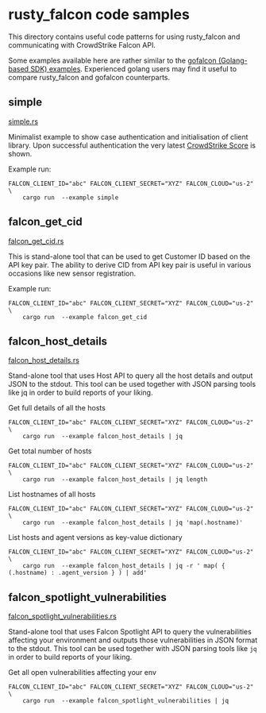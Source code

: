 # rusty_falcon code samples

This directory contains useful code patterns for using rusty_falcon and communicating with CrowdStrike Falcon API.

Some examples available here are rather similar to the [gofalcon (Golang-based SDK) examples](https://github.com/CrowdStrike/gofalcon/tree/main/examples). Experienced golang users may find it useful to compare rusty_falcon and gofalcon counterparts.

## simple

[simple.rs](simple.rs)

Minimalist example to show case authentication and initialisation of client library. Upon successful authentication the very latest [CrowdStrike Score](https://www.crowdstrike.com/blog/tech-center/crowdscore-efficiency/) is shown.

Example run:
```
FALCON_CLIENT_ID="abc" FALCON_CLIENT_SECRET="XYZ" FALCON_CLOUD="us-2" \
    cargo run  --example simple
```

## falcon_get_cid

[falcon_get_cid.rs](falcon_get_cid.rs)

This is stand-alone tool that can be used to get Customer ID based on the API key pair. The ability to derive CID from API key pair is useful in various occasions like new sensor registration.

Example run:
```
FALCON_CLIENT_ID="abc" FALCON_CLIENT_SECRET="XYZ" FALCON_CLOUD="us-2" \
    cargo run  --example falcon_get_cid
```

## falcon_host_details

[falcon_host_details.rs](falcon_host_details.rs)

Stand-alone tool that uses Host API to query all the host details and output JSON to the stdout. This tool can be used together with JSON parsing tools like jq in order to build reports of your liking.

Get full details of all the hosts
```
FALCON_CLIENT_ID="abc" FALCON_CLIENT_SECRET="XYZ" FALCON_CLOUD="us-2" \
    cargo run  --example falcon_host_details | jq
```

Get total number of hosts
```
FALCON_CLIENT_ID="abc" FALCON_CLIENT_SECRET="XYZ" FALCON_CLOUD="us-2" \
    cargo run  --example falcon_host_details | jq length
```

List hostnames of all hosts
```
FALCON_CLIENT_ID="abc" FALCON_CLIENT_SECRET="XYZ" FALCON_CLOUD="us-2" \
    cargo run  --example falcon_host_details | jq 'map(.hostname)'
```

List hosts and agent versions as key-value dictionary
```
FALCON_CLIENT_ID="abc" FALCON_CLIENT_SECRET="XYZ" FALCON_CLOUD="us-2" \
    cargo run  --example falcon_host_details | jq -r ' map( { (.hostname) : .agent_version } ) | add'
```

## falcon_spotlight_vulnerabilities

[falcon_spotlight_vulnerabilities.rs](falcon_spotlight_vulnerabilities.rs)

Stand-alone tool that uses Falcon Spotlight API to query the vulnerabilities affecting your environment and outputs those vulnerabilities in JSON format to the stdout. This tool can be used together with JSON parsing tools like `jq` in order to build reports of your liking.

Get all open vulnerabilities affecting your env

```
FALCON_CLIENT_ID="abc" FALCON_CLIENT_SECRET="XYZ" FALCON_CLOUD="us-2" \
    cargo run  --example falcon_spotlight_vulnerabilities | jq
```
